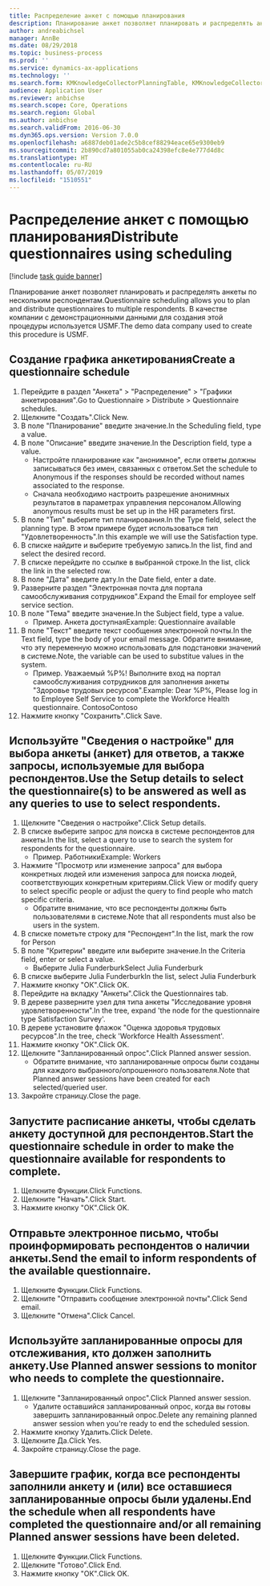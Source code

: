 ```yaml
---
title: Распределение анкет с помощью планирования
description: Планирование анкет позволяет планировать и распределять анкеты по нескольким респондентам.
author: andreabichsel
manager: AnnBe
ms.date: 08/29/2018
ms.topic: business-process
ms.prod: ''
ms.service: dynamics-ax-applications
ms.technology: ''
ms.search.form: KMKnowledgeCollectorPlanningTable, KMKnowledgeCollectorPlanningMulti, SysQueryForm, HcmPersonLookup, KMKnowledgeCollectorPlanning
audience: Application User
ms.reviewer: anbichse
ms.search.scope: Core, Operations
ms.search.region: Global
ms.author: anbichse
ms.search.validFrom: 2016-06-30
ms.dyn365.ops.version: Version 7.0.0
ms.openlocfilehash: a6887deb01ade2c5b8cef88294eace65e9300eb9
ms.sourcegitcommit: 2b890cd7a801055ab0ca24398efc8e4e777d4d8c
ms.translationtype: HT
ms.contentlocale: ru-RU
ms.lasthandoff: 05/07/2019
ms.locfileid: "1510551"
---
```

# <a name="distribute-questionnaires-using-scheduling"></a><span data-ttu-id="eb6a0-103">Распределение анкет с помощью планирования</span><span class="sxs-lookup"><span data-stu-id="eb6a0-103">Distribute questionnaires using scheduling</span></span>

[!include [task guide banner](../../includes/task-guide-banner.md)]

<span data-ttu-id="eb6a0-104">Планирование анкет позволяет планировать и распределять анкеты по нескольким респондентам.</span><span class="sxs-lookup"><span data-stu-id="eb6a0-104">Questionnaire scheduling allows you to plan and distribute questionnaires to multiple respondents.</span></span> <span data-ttu-id="eb6a0-105">В качестве компании с демонстрационными данными для создания этой процедуры используется USMF.</span><span class="sxs-lookup"><span data-stu-id="eb6a0-105">The demo data company used to create this procedure is USMF.</span></span>


## <a name="create-a-questionnaire-schedule"></a><span data-ttu-id="eb6a0-106">Создание графика анкетирования</span><span class="sxs-lookup"><span data-stu-id="eb6a0-106">Create a questionnaire schedule</span></span>
1. <span data-ttu-id="eb6a0-107">Перейдите в раздел "Анкета" > "Распределение" > "Графики анкетирования".</span><span class="sxs-lookup"><span data-stu-id="eb6a0-107">Go to Questionnaire > Distribute > Questionnaire schedules.</span></span>
2. <span data-ttu-id="eb6a0-108">Щелкните "Создать".</span><span class="sxs-lookup"><span data-stu-id="eb6a0-108">Click New.</span></span>
3. <span data-ttu-id="eb6a0-109">В поле "Планирование" введите значение.</span><span class="sxs-lookup"><span data-stu-id="eb6a0-109">In the Scheduling field, type a value.</span></span>
4. <span data-ttu-id="eb6a0-110">В поле "Описание" введите значение.</span><span class="sxs-lookup"><span data-stu-id="eb6a0-110">In the Description field, type a value.</span></span>
    * <span data-ttu-id="eb6a0-111">Настройте планирование как "анонимное", если ответы должны записываться без имен, связанных с ответом.</span><span class="sxs-lookup"><span data-stu-id="eb6a0-111">Set the schedule to Anonymous if the responses should be recorded without names associated to the response.</span></span>  
    * <span data-ttu-id="eb6a0-112">Сначала необходимо настроить разрешение анонимных результатов в параметрах управления персоналом.</span><span class="sxs-lookup"><span data-stu-id="eb6a0-112">Allowing anonymous results must be set up in the HR parameters first.</span></span>  
5. <span data-ttu-id="eb6a0-113">В поле "Тип" выберите тип планирования.</span><span class="sxs-lookup"><span data-stu-id="eb6a0-113">In the Type field, select the planning type.</span></span>  <span data-ttu-id="eb6a0-114">В этом примере будет использоваться тип "Удовлетворенность".</span><span class="sxs-lookup"><span data-stu-id="eb6a0-114">In this example we will use the Satisfaction type.</span></span>
6. <span data-ttu-id="eb6a0-115">В списке найдите и выберите требуемую запись.</span><span class="sxs-lookup"><span data-stu-id="eb6a0-115">In the list, find and select the desired record.</span></span>
7. <span data-ttu-id="eb6a0-116">В списке перейдите по ссылке в выбранной строке.</span><span class="sxs-lookup"><span data-stu-id="eb6a0-116">In the list, click the link in the selected row.</span></span>
8. <span data-ttu-id="eb6a0-117">В поле "Дата" введите дату.</span><span class="sxs-lookup"><span data-stu-id="eb6a0-117">In the Date field, enter a date.</span></span>
9. <span data-ttu-id="eb6a0-118">Разверните раздел "Электронная почта для портала самообслуживания сотрудников".</span><span class="sxs-lookup"><span data-stu-id="eb6a0-118">Expand the Email for employee self service section.</span></span>
10. <span data-ttu-id="eb6a0-119">В поле "Тема" введите значение.</span><span class="sxs-lookup"><span data-stu-id="eb6a0-119">In the Subject field, type a value.</span></span>
    * <span data-ttu-id="eb6a0-120">Пример. Анкета доступная</span><span class="sxs-lookup"><span data-stu-id="eb6a0-120">Example: Questionnaire available</span></span>  
11. <span data-ttu-id="eb6a0-121">В поле "Текст" введите текст сообщения электронной почты.</span><span class="sxs-lookup"><span data-stu-id="eb6a0-121">In the Text field, type the body of your email message.</span></span> <span data-ttu-id="eb6a0-122">Обратите внимание, что эту переменную можно использовать для подстановки значений в системе.</span><span class="sxs-lookup"><span data-stu-id="eb6a0-122">Note, the variable can be used to substitue values in the system.</span></span>
    * <span data-ttu-id="eb6a0-123">Пример.   Уважаемый %P%! Выполните вход на портал самообслуживания сотрудников для заполнения анкеты "Здоровье трудовых ресурсов".</span><span class="sxs-lookup"><span data-stu-id="eb6a0-123">Example:   Dear %P%,  Please log in to Employee Self Service to complete the Workforce Health questionnaire.</span></span>  <span data-ttu-id="eb6a0-124">Contoso</span><span class="sxs-lookup"><span data-stu-id="eb6a0-124">Contoso</span></span>  
12. <span data-ttu-id="eb6a0-125">Нажмите кнопку "Сохранить".</span><span class="sxs-lookup"><span data-stu-id="eb6a0-125">Click Save.</span></span>

## <a name="use-the-setup-details-to-select-the-questionnaires-to-be-answered-as-well-as-any-queries-to-use-to-select-respondents"></a><span data-ttu-id="eb6a0-126">Используйте "Сведения о настройке" для выбора анкеты (анкет) для ответов, а также запросы, используемые для выбора респондентов.</span><span class="sxs-lookup"><span data-stu-id="eb6a0-126">Use the Setup details to select the questionnaire(s) to be answered as well as any queries to use to select respondents.</span></span>
1. <span data-ttu-id="eb6a0-127">Щелкните "Сведения о настройке".</span><span class="sxs-lookup"><span data-stu-id="eb6a0-127">Click Setup details.</span></span>
2. <span data-ttu-id="eb6a0-128">В списке выберите запрос для поиска в системе респондентов для анкеты.</span><span class="sxs-lookup"><span data-stu-id="eb6a0-128">In the list, select a query to use to search the system for respondents for the questionnaire.</span></span>
    * <span data-ttu-id="eb6a0-129">Пример. Работники</span><span class="sxs-lookup"><span data-stu-id="eb6a0-129">Example: Workers</span></span>  
3. <span data-ttu-id="eb6a0-130">Нажмите "Просмотр или изменение запроса" для выбора конкретных людей или изменения запроса для поиска людей, соответствующих конкретным критериям.</span><span class="sxs-lookup"><span data-stu-id="eb6a0-130">Click View or modify query to select specific people or adjust the query to find people who match specific criteria.</span></span>
    * <span data-ttu-id="eb6a0-131">Обратите внимание, что все респонденты должны быть пользователями в системе.</span><span class="sxs-lookup"><span data-stu-id="eb6a0-131">Note that all respondents must also be users in the system.</span></span>  
4. <span data-ttu-id="eb6a0-132">В списке пометьте строку для "Респондент".</span><span class="sxs-lookup"><span data-stu-id="eb6a0-132">In the list, mark the row for Person</span></span>
5. <span data-ttu-id="eb6a0-133">В поле "Критерии" введите или выберите значение.</span><span class="sxs-lookup"><span data-stu-id="eb6a0-133">In the Criteria field, enter or select a value.</span></span>
    * <span data-ttu-id="eb6a0-134">Выберите Julia Funderburk</span><span class="sxs-lookup"><span data-stu-id="eb6a0-134">Select Julia Funderburk</span></span>  
6. <span data-ttu-id="eb6a0-135">В списке выберите Julia Funderburk</span><span class="sxs-lookup"><span data-stu-id="eb6a0-135">In the list, select Julia Funderburk</span></span>
7. <span data-ttu-id="eb6a0-136">Нажмите кнопку "OК".</span><span class="sxs-lookup"><span data-stu-id="eb6a0-136">Click OK.</span></span>
8. <span data-ttu-id="eb6a0-137">Перейдите на вкладку "Анкеты".</span><span class="sxs-lookup"><span data-stu-id="eb6a0-137">Click the Questionnaires tab.</span></span>
9. <span data-ttu-id="eb6a0-138">В дереве разверните узел для типа анкеты "Исследование уровня удовлетворенности".</span><span class="sxs-lookup"><span data-stu-id="eb6a0-138">In the tree, expand 'the node for the questionnaire type Satisfaction Survey'.</span></span>
10. <span data-ttu-id="eb6a0-139">В дереве установите флажок "Оценка здоровья трудовых ресурсов".</span><span class="sxs-lookup"><span data-stu-id="eb6a0-139">In the tree, check 'Workforce Health Assessment'.</span></span>
11. <span data-ttu-id="eb6a0-140">Нажмите кнопку "OК".</span><span class="sxs-lookup"><span data-stu-id="eb6a0-140">Click OK.</span></span>
12. <span data-ttu-id="eb6a0-141">Щелкните "Запланированный опрос".</span><span class="sxs-lookup"><span data-stu-id="eb6a0-141">Click Planned answer session.</span></span>
    * <span data-ttu-id="eb6a0-142">Обратите внимание, что запланированные опросы были созданы для каждого выбранного/опрошенного пользователя.</span><span class="sxs-lookup"><span data-stu-id="eb6a0-142">Note that Planned answer sessions have been created for each selected/queried user.</span></span>  
13. <span data-ttu-id="eb6a0-143">Закройте страницу.</span><span class="sxs-lookup"><span data-stu-id="eb6a0-143">Close the page.</span></span>

## <a name="start-the-questionnaire-schedule-in-order-to-make-the-questionnaire-available-for-respondents-to-complete"></a><span data-ttu-id="eb6a0-144">Запустите расписание анкеты, чтобы сделать анкету доступной для респондентов.</span><span class="sxs-lookup"><span data-stu-id="eb6a0-144">Start the questionnaire schedule in order to make the questionnaire available for respondents to complete.</span></span>
1. <span data-ttu-id="eb6a0-145">Щелкните Функции.</span><span class="sxs-lookup"><span data-stu-id="eb6a0-145">Click Functions.</span></span>
2. <span data-ttu-id="eb6a0-146">Щелкните "Начать".</span><span class="sxs-lookup"><span data-stu-id="eb6a0-146">Click Start.</span></span>
3. <span data-ttu-id="eb6a0-147">Нажмите кнопку "OК".</span><span class="sxs-lookup"><span data-stu-id="eb6a0-147">Click OK.</span></span>

## <a name="send-the-email-to-inform-respondents-of-the-available-questionnaire"></a><span data-ttu-id="eb6a0-148">Отправьте электронное письмо, чтобы проинформировать респондентов о наличии анкеты.</span><span class="sxs-lookup"><span data-stu-id="eb6a0-148">Send the email to inform respondents of the available questionnaire.</span></span>
1. <span data-ttu-id="eb6a0-149">Щелкните Функции.</span><span class="sxs-lookup"><span data-stu-id="eb6a0-149">Click Functions.</span></span>
2. <span data-ttu-id="eb6a0-150">Щелкните "Отправить сообщение электронной почты".</span><span class="sxs-lookup"><span data-stu-id="eb6a0-150">Click Send email.</span></span>
3. <span data-ttu-id="eb6a0-151">Щелкните "Отмена".</span><span class="sxs-lookup"><span data-stu-id="eb6a0-151">Click Cancel.</span></span>

## <a name="use-planned-answer-sessions-to-monitor-who-needs-to-complete-the-questionnaire"></a><span data-ttu-id="eb6a0-152">Используйте запланированные опросы для отслеживания, кто должен заполнить анкету.</span><span class="sxs-lookup"><span data-stu-id="eb6a0-152">Use Planned answer sessions to monitor who needs to complete the questionnaire.</span></span>
1. <span data-ttu-id="eb6a0-153">Щелкните "Запланированный опрос".</span><span class="sxs-lookup"><span data-stu-id="eb6a0-153">Click Planned answer session.</span></span>
    * <span data-ttu-id="eb6a0-154">Удалите оставшийся запланированный опрос, когда вы готовы завершить запланированный опрос.</span><span class="sxs-lookup"><span data-stu-id="eb6a0-154">Delete any remaining planned answer session when you're ready to end the scheduled session.</span></span>  
2. <span data-ttu-id="eb6a0-155">Нажмите кнопку Удалить.</span><span class="sxs-lookup"><span data-stu-id="eb6a0-155">Click Delete.</span></span>
3. <span data-ttu-id="eb6a0-156">Щелкните Да.</span><span class="sxs-lookup"><span data-stu-id="eb6a0-156">Click Yes.</span></span>
4. <span data-ttu-id="eb6a0-157">Закройте страницу.</span><span class="sxs-lookup"><span data-stu-id="eb6a0-157">Close the page.</span></span>

## <a name="end-the-schedule-when-all-respondents-have-completed-the-questionnaire-andor-all-remaining-planned-answer-sessions-have-been-deleted"></a><span data-ttu-id="eb6a0-158">Завершите график, когда все респонденты заполнили анкету и (или) все оставшиеся запланированные опросы были удалены.</span><span class="sxs-lookup"><span data-stu-id="eb6a0-158">End the schedule when all respondents have completed the questionnaire and/or all remaining Planned answer sessions have been deleted.</span></span>
1. <span data-ttu-id="eb6a0-159">Щелкните Функции.</span><span class="sxs-lookup"><span data-stu-id="eb6a0-159">Click Functions.</span></span>
2. <span data-ttu-id="eb6a0-160">Щелкните "Готово".</span><span class="sxs-lookup"><span data-stu-id="eb6a0-160">Click End.</span></span>
3. <span data-ttu-id="eb6a0-161">Нажмите кнопку "OК".</span><span class="sxs-lookup"><span data-stu-id="eb6a0-161">Click OK.</span></span>


